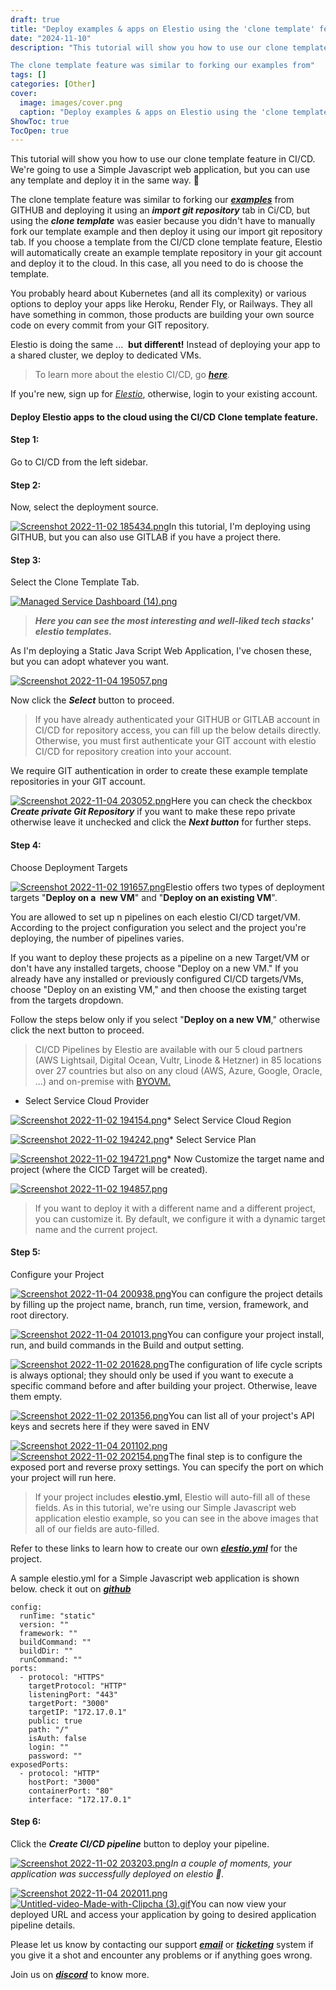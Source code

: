 ```yaml
---
draft: true
title: "Deploy examples & apps on Elestio using the 'clone template' feature"
date: "2024-11-10"
description: "This tutorial will show you how to use our clone template feature in CI/CD. We're going to use a Simple Javascript web application, but you can use any template and deploy it in the same way. 🚀

The clone template feature was similar to forking our examples from"
tags: []
categories: [Other]
cover:
  image: images/cover.png
  caption: "Deploy examples & apps on Elestio using the 'clone template' feature"
ShowToc: true
TocOpen: true
---
```



This tutorial will show you how to use our clone template feature in CI/CD. We're going to use a Simple Javascript web application, but you can use any template and deploy it in the same way. 🚀

The clone template feature was similar to forking our [***examples***](https://github.com/elestio-examples?ref=blog.elest.io) from GITHUB and deploying it using an ***import git repository*** tab in Ci/CD, but using the ***clone template*** was easier because you didn't have to manually fork our template example and then deploy it using our import git repository tab. If you choose a template from the CI/CD clone template feature, Elestio will automatically create an example template repository in your git account and deploy it to the cloud. In this case, all you need to do is choose the template.

You probably heard about Kubernetes (and all its complexity) or various options to deploy your apps like Heroku, Render Fly, or Railways. They all have something in common, those products are building your own source code on every commit from your GIT repository.

Elestio is doing the same ...  **but different!** Instead of deploying your app to a shared cluster, we deploy to dedicated VMs.


> To learn more about the elestio CI/CD, go *[**here**](https://docs.elest.io/books/cicd-pipelines/page/overview?ref=blog.elest.io).*

If you're new, sign up for *[Elestio](https://dash.elest.io/?ref=blog.elest.io)*, otherwise, login to your existing account.

#### **Deploy Elestio apps to the cloud using the CI/CD Clone template feature.**

#### Step 1:

Go to CI/CD from the left sidebar.

#### Step 2:

Now, select the deployment source.

[![Screenshot 2022-11-02 185434.png](https://docs.elest.io/uploads/images/gallery/2022-11/scaled-1680-/screenshot-2022-11-02-185434.png)](https://docs.elest.io/uploads/images/gallery/2022-11/screenshot-2022-11-02-185434.png?ref=blog.elest.io)In this tutorial, I'm deploying using GITHUB, but you can also use GITLAB if you have a project there.

#### Step 3:

Select the Clone Template Tab.

[![Managed Service Dashboard (14).png](https://docs.elest.io/uploads/images/gallery/2022-11/managed-service-dashboard-14.png)](https://docs.elest.io/uploads/images/gallery/2022-11/managed-service-dashboard-13.png?ref=blog.elest.io)
> ***Here you can see the most interesting and well\-liked tech stacks' elestio templates.***

As I'm deploying a Static Java Script Web Application, I've chosen these, but you can adopt whatever you want.

[![Screenshot 2022-11-04 195057.png](https://docs.elest.io/uploads/images/gallery/2022-11/scaled-1680-/screenshot-2022-11-04-195057.png)](https://docs.elest.io/uploads/images/gallery/2022-11/screenshot-2022-11-04-195057.png?ref=blog.elest.io)  


Now click the ***Select*** button to proceed.


> If you have already authenticated your GITHUB or GITLAB account in CI/CD for repository access, you can fill up the below details directly. Otherwise, you must first authenticate your GIT account with elestio CI/CD for repository creation into your account.

We require GIT authentication in order to create these example template repositories in your GIT account.

[![Screenshot 2022-11-04 203052.png](https://docs.elest.io/uploads/images/gallery/2022-11/screenshot-2022-11-04-203052.png)](https://docs.elest.io/uploads/images/gallery/2022-11/screenshot-2022-11-04-200141.png?ref=blog.elest.io)Here you can check the checkbox ***Create private Git Repository*** if you want to make these repo private otherwise leave it unchecked and click the ***Next button*** for further steps.

#### Step 4:

Choose Deployment Targets

[![Screenshot 2022-11-02 191657.png](https://docs.elest.io/uploads/images/gallery/2022-11/scaled-1680-/screenshot-2022-11-02-191657.png)](https://docs.elest.io/uploads/images/gallery/2022-11/screenshot-2022-11-02-191657.png?ref=blog.elest.io)Elestio offers two types of deployment targets "**Deploy on a  new VM**" and "**Deploy on an existing VM**".

You are allowed to set up n pipelines on each elestio CI/CD target/VM. According to the project configuration you select and the project you're deploying, the number of pipelines varies.

If you want to deploy these projects as a pipeline on a new Target/VM or don't have any installed targets, choose "Deploy on a new VM." If you already have any installed or previously configured CI/CD targets/VMs, choose "Deploy on an existing VM," and then choose the existing target from the targets dropdown.

Follow the steps below only if you select "**Deploy on a new VM**," otherwise click the next button to proceed.


> CI/CD Pipelines by Elestio are available with our 5 cloud partners (AWS Lightsail, Digital Ocean, Vultr, Linode \& Hetzner) in 85 locations over 27 countries but also on any cloud (AWS, Azure, Google, Oracle, ...) and on\-premise with [BYOVM.](https://doc.elest.io/books/cloud-providers/page/byovm-bring-your-own-vm?ref=blog.elest.io)

* Select Service Cloud Provider

[![Screenshot 2022-11-02 194154.png](https://docs.elest.io/uploads/images/gallery/2022-11/scaled-1680-/screenshot-2022-11-02-194154.png)](https://docs.elest.io/uploads/images/gallery/2022-11/screenshot-2022-11-02-194154.png?ref=blog.elest.io)* Select Service Cloud Region

[![Screenshot 2022-11-02 194242.png](https://docs.elest.io/uploads/images/gallery/2022-11/scaled-1680-/screenshot-2022-11-02-194242.png)](https://docs.elest.io/uploads/images/gallery/2022-11/screenshot-2022-11-02-194242.png?ref=blog.elest.io)* Select Service Plan

[![Screenshot 2022-11-02 194721.png](https://docs.elest.io/uploads/images/gallery/2022-11/scaled-1680-/screenshot-2022-11-02-194721.png)](https://docs.elest.io/uploads/images/gallery/2022-11/screenshot-2022-11-02-194721.png?ref=blog.elest.io)* Now Customize the target name and project (where the CICD Target will be created).

[![Screenshot 2022-11-02 194857.png](https://docs.elest.io/uploads/images/gallery/2022-11/scaled-1680-/screenshot-2022-11-02-194857.png)](https://docs.elest.io/uploads/images/gallery/2022-11/screenshot-2022-11-02-194857.png?ref=blog.elest.io)
> If you want to deploy it with a different name and a different project, you can customize it. By default, we configure it with a dynamic target name and the current project.

#### Step 5:

Configure your Project

[![Screenshot 2022-11-04 200938.png](https://docs.elest.io/uploads/images/gallery/2022-11/screenshot-2022-11-04-200938.png)](https://docs.elest.io/uploads/images/gallery/2022-11/screenshot-2022-11-02-195655.png?ref=blog.elest.io)You can configure the project details by filling up the project name, branch, run time, version, framework, and root directory.

[![Screenshot 2022-11-04 201013.png](https://docs.elest.io/uploads/images/gallery/2022-11/screenshot-2022-11-04-201013.png)](https://docs.elest.io/uploads/images/gallery/2022-11/screenshot-2022-11-02-200718.png?ref=blog.elest.io)You can configure your project install, run, and build commands in the Build and output setting.

[![Screenshot 2022-11-02 201628.png](https://docs.elest.io/uploads/images/gallery/2022-11/scaled-1680-/screenshot-2022-11-02-201628.png)](https://docs.elest.io/uploads/images/gallery/2022-11/screenshot-2022-11-02-201628.png?ref=blog.elest.io)The configuration of life cycle scripts is always optional; they should only be used if you want to execute a specific command before and after building your project. Otherwise, leave them empty.

[![Screenshot 2022-11-02 201356.png](https://docs.elest.io/uploads/images/gallery/2022-11/scaled-1680-/screenshot-2022-11-02-201356.png)](https://docs.elest.io/uploads/images/gallery/2022-11/screenshot-2022-11-02-201356.png?ref=blog.elest.io)You can list all of your project's API keys and secrets here if they were saved in ENV

[![Screenshot 2022-11-04 201102.png](https://docs.elest.io/uploads/images/gallery/2022-11/screenshot-2022-11-04-201102.png)](https://docs.elest.io/uploads/images/gallery/2022-11/screenshot-2022-11-02-202142.png?ref=blog.elest.io)[![Screenshot 2022-11-02 202154.png](https://docs.elest.io/uploads/images/gallery/2022-11/scaled-1680-/screenshot-2022-11-02-202154.png)](https://docs.elest.io/uploads/images/gallery/2022-11/screenshot-2022-11-02-202154.png?ref=blog.elest.io)The final step is to configure the exposed port and reverse proxy settings. You can specify the port on which your project will run here.


> If your project includes **elestio.yml**, Elestio will auto\-fill all of these fields. As in this tutorial, we're using our Simple Javascript web application elestio example, so you can see in the above images that all of our fields are auto\-filled.

Refer to these links to learn how to create our own ***[elestio.yml](https://docs.elest.io/books/cicd-pipelines/page/create-your-own-template-elestioyml?ref=blog.elest.io)*** for the project.

A sample elestio.yml for a Simple Javascript web application is shown below. check it out on ***[github](https://github.com/elestio-examples/static/blob/main/elestio.yml?ref=blog.elest.io)***


```
config:
  runTime: "static"
  version: ""
  framework: ""
  buildCommand: ""
  buildDir: ""
  runCommand: ""
ports:
  - protocol: "HTTPS"
    targetProtocol: "HTTP"
    listeningPort: "443"
    targetPort: "3000"
    targetIP: "172.17.0.1"
    public: true
    path: "/"
    isAuth: false
    login: ""
    password: ""
exposedPorts:
  - protocol: "HTTP"
    hostPort: "3000"
    containerPort: "80"
    interface: "172.17.0.1"
```
#### Step 6:

Click the ***Create CI/CD pipeline*** button to deploy your pipeline.

[![Screenshot 2022-11-02 203203.png](https://docs.elest.io/uploads/images/gallery/2022-11/scaled-1680-/screenshot-2022-11-02-203203.png)](https://docs.elest.io/uploads/images/gallery/2022-11/screenshot-2022-11-02-203203.png?ref=blog.elest.io)*In a couple of moments, your application was successfully deployed on elestio 🚀.*

[![Screenshot 2022-11-04 202011.png](https://docs.elest.io/uploads/images/gallery/2022-11/screenshot-2022-11-04-202011.png)](https://docs.elest.io/uploads/images/gallery/2022-11/screenshot-2022-11-02-205451.png?ref=blog.elest.io)[![Untitled-video-Made-with-Clipcha (3).gif](https://docs.elest.io/uploads/images/gallery/2022-11/untitled-video-made-with-clipcha-3.gif)](https://docs.elest.io/uploads/images/gallery/2022-11/untitled-video-made-with-clipcha-2.gif?ref=blog.elest.io)You can now view your deployed URL and access your application by going to desired application pipeline details.

Please let us know by contacting our support [***email***](mailto:support@elest.io) or ***[ticketing](https://dash.elest.io/support/creation?ref=blog.elest.io)*** system if you give it a shot and encounter any problems or if anything goes wrong.

Join us on [***discord***](https://discord.gg/4T4JGaMYrD?ref=blog.elest.io) to know more.



